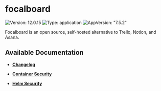 # focalboard

![Version: 12.0.15](https://img.shields.io/badge/Version-12.0.15-informational?style=flat-square) ![Type: application](https://img.shields.io/badge/Type-application-informational?style=flat-square) ![AppVersion: "7.5.2"](https://img.shields.io/badge/AppVersion-"7.5.2"-informational?style=flat-square)

Focalboard is an open source, self-hosted alternative to Trello, Notion, and Asana.

## Available Documentation

- [**Changelog**](CHANGELOG)

- [**Container Security**](container-security)

- [**Helm Security**](helm-security)


